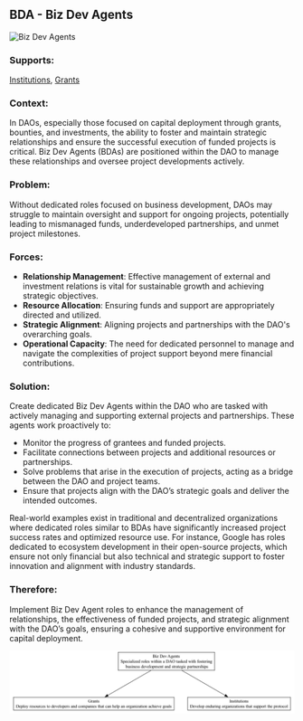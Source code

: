 ## BDA - Biz Dev Agents

![Biz Dev Agents](./output/illustration/biz_dev_agents_illustration_v3.png)

### Supports:

[Institutions](./institutions.html), [Grants](./grants.html)

### Context:

In DAOs, especially those focused on capital deployment through grants, bounties, and investments, the ability to foster and maintain strategic relationships and ensure the successful execution of funded projects is critical. Biz Dev Agents (BDAs) are positioned within the DAO to manage these relationships and oversee project developments actively.

### Problem:

Without dedicated roles focused on business development, DAOs may struggle to maintain oversight and support for ongoing projects, potentially leading to mismanaged funds, underdeveloped partnerships, and unmet project milestones.

### Forces:

- **Relationship Management**: Effective management of external and investment relations is vital for sustainable growth and achieving strategic objectives.
- **Resource Allocation**: Ensuring funds and support are appropriately directed and utilized.
- **Strategic Alignment**: Aligning projects and partnerships with the DAO's overarching goals.
- **Operational Capacity**: The need for dedicated personnel to manage and navigate the complexities of project support beyond mere financial contributions.

### Solution:

Create dedicated Biz Dev Agents within the DAO who are tasked with actively managing and supporting external projects and partnerships. These agents work proactively to:
- Monitor the progress of grantees and funded projects.
- Facilitate connections between projects and additional resources or partnerships.
- Solve problems that arise in the execution of projects, acting as a bridge between the DAO and project teams.
- Ensure that projects align with the DAO’s strategic goals and deliver the intended outcomes.

Real-world examples exist in traditional and decentralized organizations where dedicated roles similar to BDAs have significantly increased project success rates and optimized resource use. For instance, Google has roles dedicated to ecosystem development in their open-source projects, which ensure not only financial but also technical and strategic support to foster innovation and alignment with industry standards.

### Therefore:

Implement Biz Dev Agent roles to enhance the management of relationships, the effectiveness of funded projects, and strategic alignment with the DAO’s goals, ensuring a cohesive and supportive environment for capital deployment.


![Biz Dev Agents](./output/biz_dev_agents_specific_graph_v3.png)